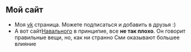 ## Мой сайт

- Моя [vk](https://github.com/Melnikovartem/MySite/edit/master/index.md) страница. Можете подписаться и добавить в друзья :)
- А вот сайт[Навального](https://jekyllrb.com/) в принципие, все **не так плохо**. Он говорит правильные вещи, но, как ни странно Сми оказывают большее влияние
